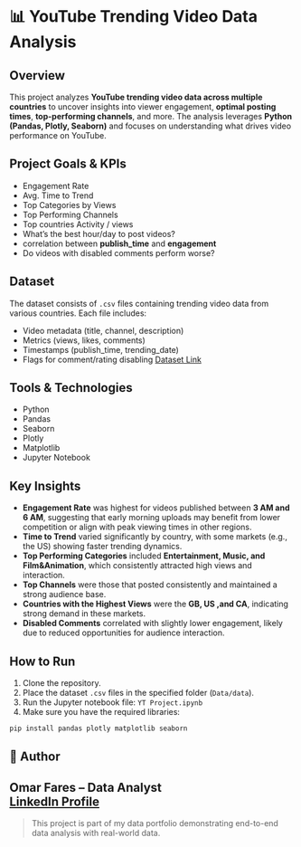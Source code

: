 # 📊 YouTube Trending Video Data Analysis

##  Overview
This project analyzes **YouTube trending video data across multiple countries** to uncover insights into viewer engagement, **optimal posting times**, **top-performing channels**, and more. The analysis leverages **Python (Pandas, Plotly, Seaborn)** and focuses on understanding what drives video performance on YouTube.

## Project Goals & KPIs
- Engagement Rate
- Avg. Time to Trend
- Top Categories by Views
- Top Performing Channels
- Top countries Activity / views
- What’s the best hour/day to post videos?
- correlation between **publish_time** and **engagement**
- Do videos with disabled comments perform worse?

## Dataset
The dataset consists of `.csv` files containing trending video data from various countries. Each file includes:
- Video metadata (title, channel, description)
- Metrics (views, likes, comments)
- Timestamps (publish_time, trending_date)
- Flags for comment/rating disabling
[Dataset Link](https://www.kaggle.com/datasets/datasnaek/youtube-new)

## Tools & Technologies
- Python
- Pandas
- Seaborn
- Plotly
- Matplotlib
- Jupyter Notebook

## Key Insights
- **Engagement Rate** was highest for videos published between **3 AM and 6 AM**, suggesting that early morning uploads may benefit from lower competition or align with peak viewing times in other regions.
- **Time to Trend** varied significantly by country, with some markets (e.g., the US) showing faster trending dynamics.
- **Top Performing Categories** included **Entertainment, Music, and Film&Animation**, which consistently attracted high views and interaction.
- **Top Channels** were those that posted consistently and maintained a strong audience base.
- **Countries with the Highest Views** were the **GB, US ,and CA**, indicating strong demand in these markets.
- **Disabled Comments** correlated with slightly lower engagement, likely due to reduced opportunities for audience interaction.


## How to Run
1. Clone the repository.
2. Place the dataset `.csv` files in the specified folder (`Data/data`).
3. Run the Jupyter notebook file: `YT Project.ipynb`
4. Make sure you have the required libraries:
```bash
pip install pandas plotly matplotlib seaborn
```

## 👤 Author
**Omar Fares** – Data Analyst  
[LinkedIn Profile](www.linkedin.com/in/omar-fares10) 
---

> This project is part of my data portfolio demonstrating end-to-end data analysis with real-world data.
